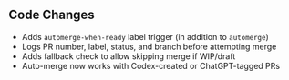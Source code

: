 ## Code Changes

- Adds `automerge-when-ready` label trigger (in addition to `automerge`)
- Logs PR number, label, status, and branch before attempting merge
- Adds fallback check to allow skipping merge if WIP/draft
- Auto-merge now works with Codex-created or ChatGPT-tagged PRs
